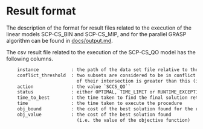 # Result format

The description of the format for result files related to the execution of the linear models SCP-CS_BIN and SCP-CS_MIP, and for the parallel GRASP algorithm can be found in [docs/output.md](../docs/output.md).

The csv result file related to the execution of the SCP-CS_QO model has the following columns.

```txt
    instance            : the path of the data set file relative to the `dataset/` folder
    conflict_threshold  : two subsets are considered to be in conflict if the cardinality
                          of their intersection is greater than this (integer) value
    action              : the value `SCCS_QO``
    status              : either OPTIMAL, TIME_LIMIT or RUNTIME_EXCEPTION
    time_to_best        : the time taken to find the final solution returned
    time                : the time taken to execute the procedure
    obj_bound           : the cost of the best solution found for the relazed problem
    obj_value           : the cost of the best solution found
                          (i.e. the value of the objective function)
```
